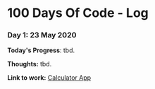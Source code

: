 # 100 Days Of Code - Log

### Day 1: 23 May 2020

**Today's Progress**: tbd.

**Thoughts:** tbd.

**Link to work:** [Calculator App](http://www.example.com)
